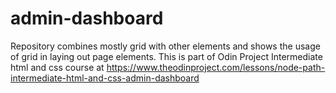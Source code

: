 # admin-dashboard
Repository combines mostly grid with other elements and shows the usage of grid in laying out page elements. This is part of Odin Project Intermediate html and css course at https://www.theodinproject.com/lessons/node-path-intermediate-html-and-css-admin-dashboard
